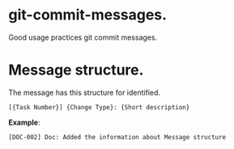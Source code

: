 # git-commit-messages.
Good usage practices git commit messages. 

# Message structure.

The message has this structure for identified.

`[{Task Number}] {Change Type}: {Short description}`

**Example**:

` [DOC-002] Doc: Added the information about Message structure `
